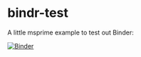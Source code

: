 # bindr-test

A little msprime example to test out Binder:

[![Binder](https://mybinder.org/badge_logo.svg)](https://mybinder.org/v2/gh/mmosmond/bindr-test/master)

